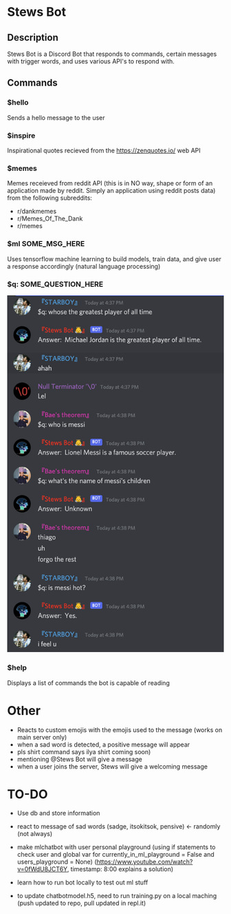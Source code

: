 # Stews Bot

## Description
Stews Bot is a Discord Bot that responds to commands, certain messages with trigger words, and uses various API's to respond with.

## Commands

### $hello
Sends a hello message to the user

### $inspire
Inspirational quotes recieved from the https://zenquotes.io/ web API

### $memes
Memes receieved from reddit API (this is in NO way, shape or form of an application made by reddit. Simply an application using reddit posts data) from the following subreddits:
- r/dankmemes
- r/Memes_Of_The_Dank
- r/memes

### $ml SOME_MSG_HERE
Uses tensorflow machine learning to build models, train data, and give user a response accordingly (natural language processing)

### $q: SOME_QUESTION_HERE
![Image of Example calls and example responses](images/example_openai_calls.png)
### $help
Displays a list of commands the bot is capable of reading

# Other
- Reacts to custom emojis with the emojis used to the message (works on main server only)
- when a sad word is detected, a positive message will appear
- pls shirt command says ilya shirt coming soon)
- mentioning @Stews Bot will give a message
- when a user joins the server, Stews will give a welcoming message

# TO-DO 
- Use db and store information
- react to message of sad words (sadge, itsokitsok, pensive) <- randomly (not always)
- make mlchatbot with user personal playground (using if statements to check user and global var for currently_in_ml_playground = False and users_playground = None) (https://www.youtube.com/watch?v=0fWdU8JCT6Y, timestamp: 8:00 explains a solution)
- learn how to run bot locally to test out ml stuff




- to update chatbotmodel.h5, need to run training.py on a local maching (push updated to repo, pull updated in repl.it)
